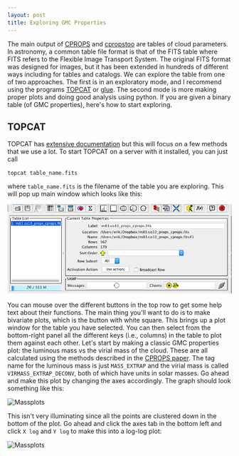 ```yaml
---
layout: post
title: Exploring GMC Properties
---
```


The main output of [CPROPS](https://github.com/low-sky/cprops) and [cpropstoo](https://github.com/low-sky/cpropstoo) are tables of cloud parameters.  In astronomy, a common table file format is that of the FITS table where FITS refers to the Flexible Image Transport System.  The original FITS format was designed for images, but it has been extended in hundreds of different ways including for tables and catalogs.  We can explore the table from one of two approaches.  The first is in an exploratory mode, and I recommend using the programs [TOPCAT](http://www.star.bris.ac.uk/~mbt/topcat/) or [glue](http://www.glueviz.org/en/stable/).  The second mode is more making proper plots and doing good analysis using python.  If you are given a binary table (of GMC properties), here's how to start exploring.  

## TOPCAT

TOPCAT has [extensive documentation](http://www.star.bris.ac.uk/~mbt/topcat/sun253/index.html) but this will focus on a few methods that we use a lot.  To start TOPCAT on a server with it installed, you can just call

	topcat table_name.fits
	
where `table_name.fits` is the filename of the table you are exploring.  This will pop up main window which looks like this:

![Spectral Cubes](/images/LoadWindow.png)

You can mouse over the different buttons in the top row to get some help text about their functions.  The main thing you'll want to do is to make bivariate plots, which is the button with white square.  This brings up a plot window for the table you have selected.  You can then select from the bottom-right panel all the different keys (i.e., columns) in the table to plot them against each other.  Let's start by making a classic GMC properties plot: the luminous mass vs the virial mass of the cloud.  These are all calculated using the methods described in the [CPROPS paper](http://adsabs.harvard.edu/abs/2006PASP..118..590R).  The tag name for the luminous mass is just `MASS_EXTRAP` and the virial mass is called `VIRMASS_EXTRAP_DECONV`, both of which have units in solar masses.  Go ahead and make this plot by changing the axes accordingly.  The graph should look something like this:

![Massplots](/image/MlumMvir.png)

This isn't very illuminating since all the points are clustered down in the bottom of the plot.  Go ahead and click the axes tab in the bottom left and click `X log` and `Y log` to make this into a log-log plot:

![Massplots](/image/logMlumMvir.png)




